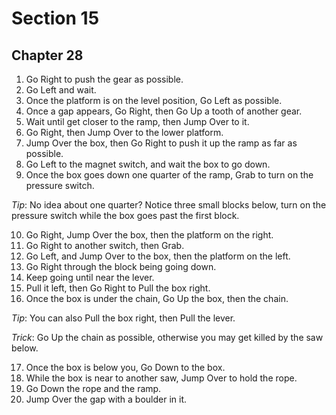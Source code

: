 # Section 15

## Chapter 28

1. Go Right to push the gear as possible.
2. Go Left and wait.
3. Once the platform is on the level position, Go Left as possible.
4. Once a gap appears, Go Right, then Go Up a tooth of another gear.
5. Wait until get closer to the ramp, then Jump Over to it.
6. Go Right, then Jump Over to the lower platform.
7. Jump Over the box, then Go Right to push it up the ramp as far as possible.
8. Go Left to the magnet switch, and wait the box to go down.
9. Once the box goes down one quarter of the ramp, Grab to turn on the pressure switch.

_Tip_: No idea about one quarter? Notice three small blocks below, turn on the pressure switch while the box goes past the first block.

10. Go Right, Jump Over the box, then the platform on the right.
11. Go Right to another switch, then Grab.
12. Go Left, and Jump Over to the box, then the platform on the left.
13. Go Right through the block being going down.
14. Keep going until near the lever.
15. Pull it left, then Go Right to Pull the box right.
16. Once the box is under the chain, Go Up the box, then the chain.

_Tip_: You can also Pull the box right, then Pull the lever.

_Trick_: Go Up the chain as possible, otherwise you may get killed by the saw below.

17. Once the box is below you, Go Down to the box.
18. While the box is near to another saw, Jump Over to hold the rope.
19. Go Down the rope and the ramp.
20. Jump Over the gap with a boulder in it.
